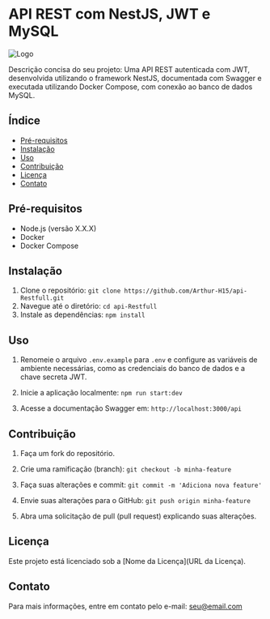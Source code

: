 # API REST com NestJS, JWT e MySQL

![Logo](link_para_seu_logo.png)

Descrição concisa do seu projeto: Uma API REST autenticada com JWT, desenvolvida utilizando o framework NestJS, documentada com Swagger e executada utilizando Docker Compose, com conexão ao banco de dados MySQL.

## Índice

- [Pré-requisitos](#pré-requisitos)
- [Instalação](#instalação)
- [Uso](#uso)
- [Contribuição](#contribuição)
- [Licença](#licença)
- [Contato](#contato)

## Pré-requisitos

- Node.js (versão X.X.X)
- Docker
- Docker Compose

## Instalação

1. Clone o repositório: `git clone https://github.com/Arthur-H15/api-Restfull.git`
2. Navegue até o diretório: `cd api-Restfull`
3. Instale as dependências: `npm install`

## Uso

1. Renomeie o arquivo `.env.example` para `.env` e configure as variáveis de ambiente necessárias, como as credenciais do banco de dados e a chave secreta JWT.

2. Inicie a aplicação localmente: `npm run start:dev`

3. Acesse a documentação Swagger em: `http://localhost:3000/api`

## Contribuição

1. Faça um fork do repositório.

2. Crie uma ramificação (branch): `git checkout -b minha-feature`

3. Faça suas alterações e commit: `git commit -m 'Adiciona nova feature'`

4. Envie suas alterações para o GitHub: `git push origin minha-feature`

5. Abra uma solicitação de pull (pull request) explicando suas alterações.

## Licença

Este projeto está licenciado sob a [Nome da Licença](URL da Licença).

## Contato

Para mais informações, entre em contato pelo e-mail: seu@email.com

